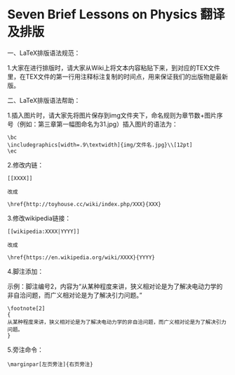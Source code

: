 # Seven Brief Lessons on Physics 翻译及排版
一、LaTeX排版语法规范：

1.大家在进行排版时，请大家从Wiki上将文本内容粘贴下来，到对应的TEX文件里，在TEX文件的第一行用注释标注复制的时间点，用来保证我们的出版物是最新版。

二、LaTeX排版语法帮助：

1.插入图片时，请大家先将图片保存到img文件夹下，命名规则为章节数+图片序号（例如：第三章第一幅图命名为31.jpg）插入图片的语法为：
	
	\bc
	\includegraphics[width=.9\textwidth]{img/文件名.jpg}\\[12pt]
	\ec

2.修改内链：

	[[XXXX]]

	改成

	\href{http://toyhouse.cc/wiki/index.php/XXX}{XXX}

3.修改wikipedia链接：

	[[wikipedia:XXXX|YYYY]]

	改成

	\href{https://en.wikipedia.org/wiki/XXXX}{YYYY}

4.脚注添加：

示例：脚注编号2，内容为“从某种程度来讲，狭义相对论是为了解决电动力学的非自洽问题，而广义相对论是为了解决引力问题。”
	
	\footnote[2]
	{
	从某种程度来讲，狭义相对论是为了解决电动力学的非自洽问题，而广义相对论是为了解决引力问题。
	}

5.旁注命令：
	
	\marginpar[左页旁注]{右页旁注}
